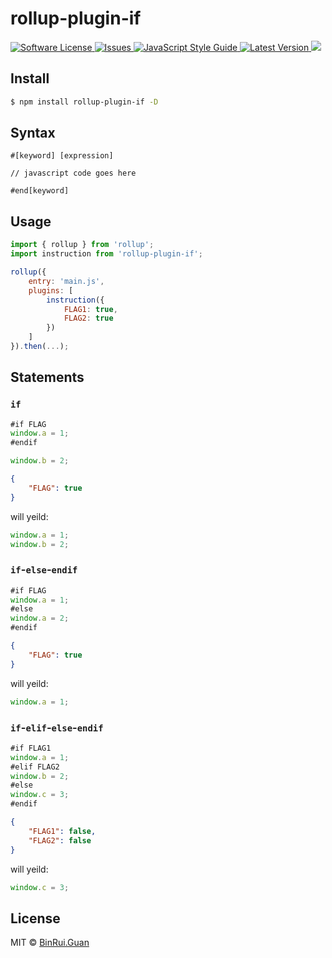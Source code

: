 rollup-plugin-if
=====

<p>
    <a href="LICENSE">
        <img src="https://img.shields.io/badge/license-MIT-brightgreen.svg" alt="Software License" />
    </a>
    <a href="https://github.com/differui/rollup-plugin-if/issues">
        <img src="https://img.shields.io/github/issues/differui/rollup-plugin-if.svg" alt="Issues" />
    </a>
    <a href="http://standardjs.com/">
        <img src="https://img.shields.io/badge/code%20style-standard-brightgreen.svg" alt="JavaScript Style Guide" />
    </a>
    <a href="https://npmjs.org/package/rollup
        <img src="https://img.shields.io/npm/v/rollup-plugin-if.svg?style=flat-squar" alt="NPM" />
    </a>
    <a href="https://github.com/differui/rollup-plugin-if/releases">
        <img src="https://img.shields.io/github/release/differui/rollup-plugin-if.svg" alt="Latest Version" />
    </a>
    <a href="https://travis-ci.org/differui/rollup-plugin-if">
        <img src="https://travis-ci.org/differui/rollup-plugin-if.svg?branch=master" />
    </a>
</p>

## Install

```bash
$ npm install rollup-plugin-if -D
```

## Syntax

```
#[keyword] [expression]

// javascript code goes here

#end[keyword]
```

## Usage

```js
import { rollup } from 'rollup';
import instruction from 'rollup-plugin-if';

rollup({
    entry: 'main.js',
    plugins: [
        instruction({
            FLAG1: true,
            FLAG2: true
        })
    ]
}).then(...);
```

## Statements

### `if`

```js
#if FLAG
window.a = 1;
#endif

window.b = 2;
```

```json
{
    "FLAG": true
}
```

will yeild:

```js
window.a = 1;
window.b = 2;
```

### `if`-`else`-`endif`

```js
#if FLAG
window.a = 1;
#else
window.a = 2;
#endif
```

```json
{
    "FLAG": true
}
```

will yeild:

```js
window.a = 1;
```

### `if`-`elif`-`else`-`endif`

```js
#if FLAG1
window.a = 1;
#elif FLAG2
window.b = 2;
#else
window.c = 3;
#endif
```

```json
{
    "FLAG1": false,
    "FLAG2": false
}
```

will yeild:

```js
window.c = 3;
```



## License

MIT &copy; [BinRui.Guan](mailto:differui@gmail.com)
